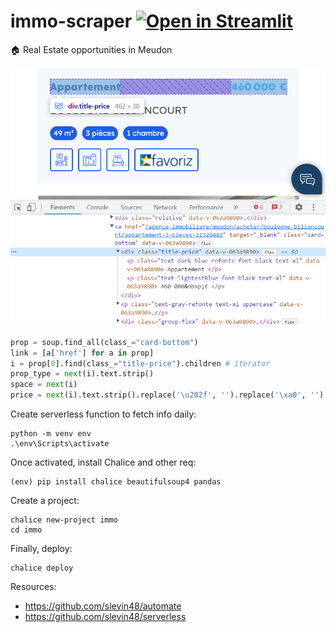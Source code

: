 # immo-scraper [![Open in Streamlit](https://static.streamlit.io/badges/streamlit_badge_black_white.svg)](https://share.streamlit.io/slevin48/immo-scraper) 
🏠 Real Estate opportunities in Meudon

![](img/scraping1.png)

```python
prop = soup.find_all(class_="card-bottom")
link = [a['href'] for a in prop]
i = prop[0].find(class_="title-price").children # iterator
prop_type = next(i).text.strip()
space = next(i)
price = next(i).text.strip().replace('\u202f', '').replace('\xa0', '')
```

Create serverless function to fetch info daily:

```
python -m venv env
.\env\Scripts\activate
```
Once activated, install Chalice and other req:
```
(env) pip install chalice beautifulsoup4 pandas
```
Create a project:
```
chalice new-project immo
cd immo
```
Finally, deploy:
```
chalice deploy
```

Resources:

* https://github.com/slevin48/automate
* https://github.com/slevin48/serverless